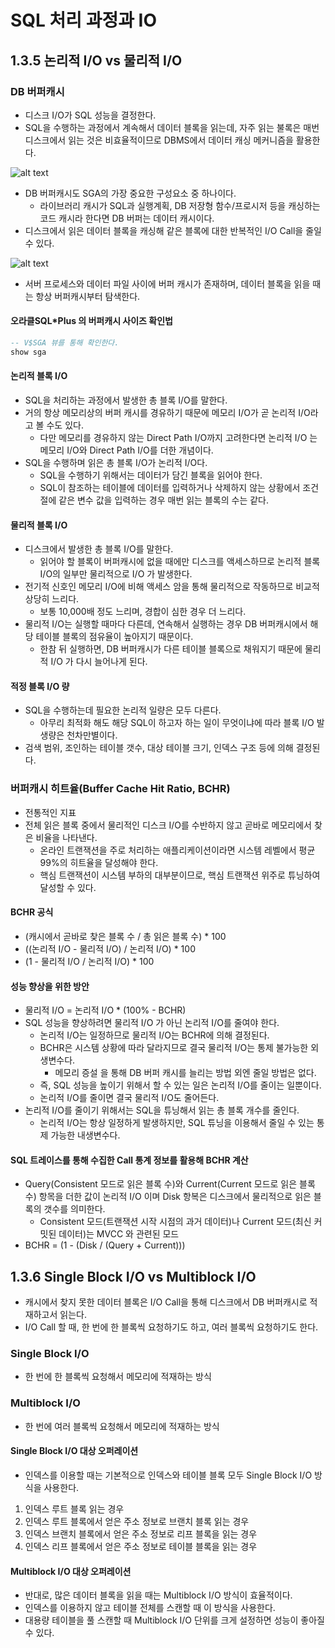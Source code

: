 # SQL 처리 과정과 IO
## 1.3.5 논리적 I/O vs 물리적 I/O

### DB 버퍼캐시
- 디스크 I/O가 SQL 성능을 결정한다. 
- SQL을 수행하는 과정에서 계속해서 데이터 블록을 읽는데, 자주 읽는 불록은 매번 디스크에서 읽는 것은 비효율적이므로 DBMS에서 데이터 캐싱 메커니즘을 활용한다.

![alt text](image/image_1-18.png)

- DB 버퍼캐시도 SGA의 가장 중요한 구성요소 중 하나이다.
   - 라이브러리 캐시가 SQL과 실행계획, DB 저장형 함수/프로시저 등을 캐싱하는 코드 캐시라 한다면 DB 버퍼는 데이터 캐시이다.
- 디스크에서 읽은 데이터 블록을 캐싱해 같은 블록에 대한 반복적인 I/O Call을 줄일 수 있다.

![alt text](image/image_1-19.png)
- 서버 프로세스와 데이터 파일 사이에 버퍼 캐시가 존재하며, 데이터 블록을 읽을 때는 항상 버퍼캐시부터 탐색한다.

#### 오라클SQL*Plus 의 버퍼캐시 사이즈 확인법
```sql 
-- V$SGA 뷰를 통해 확인한다.
show sga
```

#### 논리적 블록 I/O
- SQL을 처리하는 과정에서 발생한 총 블록 I/O를 말한다.
- 거의 항상 메모리상의 버퍼 캐시를 경유하기 때문에 메모리 I/O가 곧 논리적 I/O라고 볼 수도 있다.
  - 다만 메모리를 경유하지 않는 Direct Path I/O까지 고려한다면 논리적 I/O 는 메모리 I/O와 Direct Path I/O를 더한 개념이다.
- SQL을 수행하며 읽은 총 블록 I/O가 논리적 I/O다.
  - SQL을 수행하기 위해서는 데이터가 담긴 블록을 읽어야 한다. 
  - SQL이 참조하는 테이블에 데이터를 입력하거나 삭제하지 않는 상황에서 조건절에 같은 변수 값을 입력하는 경우 매번 읽는 블록의 수는 같다.

#### 물리적 블록 I/O
- 디스크에서 발생한 총 블록 I/O를 말한다.
  - 읽어야 할 블록이 버퍼캐시에 없을 때에만 디스크를 액세스하므로 논리적 블록 I/O의 일부만 물리적으로 I/O 가 발생한다.
- 전기적 신호인 메모리 I/O에 비해 액세스 암을 통해 물리적으로 작동하므로 비교적 상당히 느리다.
  - 보통 10,000배 정도 느리며, 경합이 심한 경우 더 느리다.
- 물리적 I/O는 실행할 때마다 다른데, 연속해서 실행하는 경우 DB 버퍼캐시에서 해당 테이블 블록의 점유율이 높아지기 때문이다.
  - 한참 뒤 실행하면, DB 버퍼캐시가 다른 테이블 블록으로 채워지기 때문에 물리적 I/O 가 다시 늘어나게 된다.

#### 적정 블록 I/O 량
- SQL을 수행하는데 필요한 논리적 일량은 모두 다른다.
  - 아무리 최적화 해도 해당 SQL이 하고자 하는 일이 무엇이냐에 따라 블록 I/O 발생량은 천차만별이다.
- 검색 범위, 조인하는 테이블 갯수, 대상 테이블 크기, 인덱스 구조 등에 의해 결정된다.

### 버퍼캐시 히트율(Buffer Cache Hit Ratio, BCHR)
- 전통적인 지표
- 전체 읽은 블록 중에서 물리적인 디스크 I/O를 수반하지 않고 곧바로 메모리에서 찾은 비율을 나타낸다.
  - 온라인 트랜잭션을 주로 처리하는 애플리케이션이라면 시스템 레벨에서 평균 99%의 히트율을 달성해야 한다.
  - 핵심 트랜잭션이 시스템 부하의 대부분이므로, 핵심 트랜잭션 위주로 튜닝하여 달성할 수 있다.

#### BCHR 공식
- (캐시에서 곧바로 찾은 블록 수 / 총 읽은 블록 수) * 100
- ((논리적 I/O - 물리적 I/O) / 논리적 I/O) * 100
- (1 - 물리적 I/O / 논리적 I/O) * 100

#### 성능 향상을 위한 방안
- 물리적 I/O = 논리적 I/O * (100% - BCHR)
- SQL 성능을 향상하려면 물리적 I/O 가 아닌 논리적 I/O를 줄여야 한다.
  - 논리적 I/O는 일정하므로 물리적 I/O는 BCHR에 의해 결정된다.
  - BCHR은 시스템 상황에 따라 달라지므로 결국 물리적 I/O는 통제 불가능한 외생변수다.
    - 메모리 증설 을 통해 DB 버퍼 캐시를 늘리는 방법 외엔 줄일 방법은 없다.
  - 즉, SQL 성능을 높이기 위해서 할 수 있는 일은 논리적 I/O를 줄이는 일뿐이다.
  - 논리적 I/O를 줄이면 결국 물리적 I/O도 줄어든다.
- 논리적 I/O를 줄이기 위해서는 SQL을 튜닝해서 읽는 총 블록 개수를 줄인다.
  - 논리적 I/O는 항상 일정하게 발생하지만, SQL 튜닝을 이용해서 줄일 수 있는 통제 가능한 내생변수다.

#### SQL 트레이스를 통해 수집한 Call 통계 정보를 활용해 BCHR 계산
- Query(Consistent 모드로 읽은 블록 수)와 Current(Current 모드로 읽은 블록 수) 항목을 더한 값이 논리적 I/O 이며 Disk 항복은 디스크에서 물리적으로 읽은 블록의 갯수를 의미한다.
  - Consistent 모드(트랜잭션 시작 시점의 과거 데이터)나 Current 모드(최신 커밋된 데이터)는 MVCC 와 관련된 모드
- BCHR = (1 - (Disk / (Query + Current)))

## 1.3.6 Single Block I/O vs Multiblock I/O
- 캐시에서 찾지 못한 데이터 블록은 I/O Call을 통해 디스크에서 DB 버퍼캐시로 적재하고서 읽는다. 
- I/O Call 할 때, 한 번에 한 블록씩 요청하기도 하고, 여러 블록씩 요청하기도 한다.

### Single Block I/O
- 한 번에 한 블록씩 요청해서 메모리에 적재하는 방식
### Multiblock I/O
- 한 번에 여러 블록씩 요청해서 메모리에 적재하는 방식

#### Single Block I/O 대상 오퍼레이션
- 인덱스를 이용할 때는 기본적으로 인덱스와 테이블 블록 모두 Single Block I/O 방식을 사용한다.
1. 인덱스 루트 블록 읽는 경우
2. 인덱스 루트 블록에서 얻은 주소 정보로 브랜치 블록 읽는 경우
3. 인덱스 브랜치 블록에서 얻은 주소 정보로 리프 블록을 읽는 경우
4. 인덱스 리프 블록에서 얻은 주소 정보로 테이블 블록을 읽는 경우

#### Multiblock I/O 대상 오퍼레이션
- 반대로, 많은 데이터 블록을 읽을 때는 Multiblock I/O 방식이 효율적이다. 
- 인덱스를 이용하지 않고 테이블 전체를 스캔할 때 이 방식을 사용한다. 
- 대용량 테이블을 풀 스캔할 때 Multiblock I/O 단위를 크게 설정하면 성능이 좋아질 수 있다.
